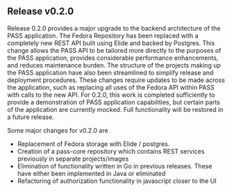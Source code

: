 ## Release v0.2.0
Release 0.2.0 provides a major upgrade to the backend architecture of the PASS application. 
The Fedora Repository has been replaced with a completely new REST API built using Elide and backed by 
Postgres. This change allows the PASS API to be tailored more directly to the purposes of the PASS 
application, provides considerable performance enhancements, and reduces maintenance burden. 
The structure of the projects making up the PASS application have also been streamlined to simplify 
release and deployment procedures. These changes require updates to be made across the application,
such as replacing all uses of the Fedora API within PASS with calls to the new API. For 0.2.0, 
this work is completed sufficiently to provide a demonstration of PASS application capabilities, 
but certain parts of the application are currently mocked. Full functionality 
will be restored in a future release.


Some major changes for v0.2.0 are

* Replacement of Fedora storage with Elide / postgres.
* Creation of a pass-core repository which contains REST services previously in separate projects/images
* Elimination of functionality written in Go in previous releases. These have
either been implemented in Java or eliminated
* Refactoring of authorization functionality in javascript closer to the UI


